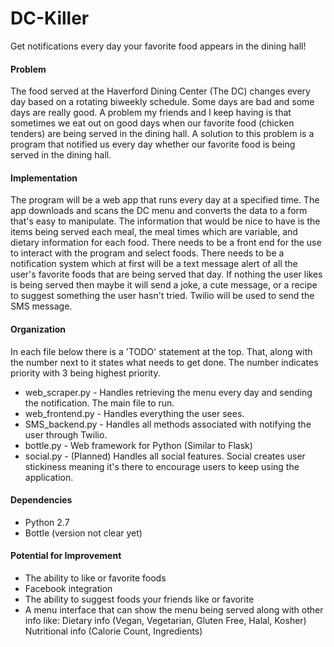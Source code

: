 # DC-Killer
Get notifications every day your favorite food appears in the dining hall!

#### Problem
The food served at the Haverford Dining Center (The DC) changes every day based on a rotating biweekly schedule. Some days
are bad and some days are really good. A problem my friends and I keep having is that sometimes we 
eat out on good days when our favorite food (chicken tenders) are being served in the dining hall. A solution to this 
problem is a program that notified us every day whether our favorite food is being served in the dining hall.

#### Implementation
The program will be a web app that runs every day at a specified time. The app downloads and scans the DC menu and
converts the data to a form that's easy to manipulate. The information that would be nice to have is the items
being served each meal, the meal times which are variable, and dietary information for each food. There needs to 
be a front end for the use to interact with the program and select foods. There needs to be a notification system which at
first will be a text message alert of all the user's favorite foods that are being served that day. If nothing the user likes
is being served then maybe it will send a joke, a cute message, or a recipe to suggest something the user hasn't tried. Twilio
will be used to send the SMS message.

#### Organization
In each file below there is a 'TODO' statement at the top. That, along with the number next to it
states what needs to get done. The number indicates priority with 3 being highest priority.

- web_scraper.py  - Handles retrieving the menu every day and sending the notification. The main file to run.
- web_frontend.py - Handles everything the user sees.
- SMS_backend.py  - Handles all methods associated with notifying the user through Twilio.
- bottle.py       - Web framework for Python (Similar to Flask)
- social.py       - (Planned) Handles all social features. Social creates user stickiness meaning it's there to encourage
                  users to keep using the application.
                  

#### Dependencies
- Python 2.7
- Bottle (version not clear yet)

#### Potential for Improvement
- The ability to like or favorite foods
- Facebook integration
- The ability to suggest foods your friends like or favorite
- A menu interface that can show the menu being served along with other info like:
  Dietary info (Vegan, Vegetarian, Gluten Free, Halal, Kosher)
  Nutritional info (Calorie Count, Ingredients)

  
